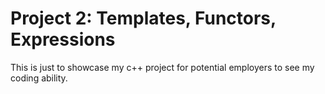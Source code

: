 # Project 2: Templates, Functors, Expressions

This is just to showcase my c++ project for potential employers to see my coding ability.
